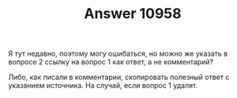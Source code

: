 ﻿---
title: "Answer 10958"
se.owner.user_id: 396617
se.owner.display_name: "Алексей Гумилев"
se.owner.link: "https://ru.meta.stackoverflow.com/users/396617/%d0%90%d0%bb%d0%b5%d0%ba%d1%81%d0%b5%d0%b9-%d0%93%d1%83%d0%bc%d0%b8%d0%bb%d0%b5%d0%b2"
se.answer_id: 10958
se.question_id: 10953
se.post_type: answer
se.is_accepted: False
---
<p>Я тут недавно, поэтому могу ошибаться, но можно же указать в вопросе 2 ссылку на вопрос 1 как ответ, а не комментарий?</p>
<p>Либо, как писали в комментарии, скопировать полезный ответ с указанием источника. На случай, если вопрос 1 удалят.</p>
